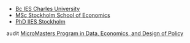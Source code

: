 - [Bc IES Charles University](https://ies.fsv.cuni.cz/en/institute/about-us/my-url)
- [MSc Stockholm School of Economics](https://www.hhs.se/en/education/msc/mecon/)
- [PhD IIES Stockholm](https://www.su.se/institute-for-international-economic-studies/)
  


audit [MicroMasters Program in Data, Economics, and Design of Policy](https://micromasters.mit.edu/dedp/)
